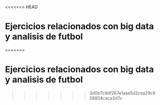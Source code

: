 <<<<<<< HEAD
# Ejercicios relacionados con big data y analisis de futbol
=======
# Ejercicios relacionados con big data y analisis de futbol
>>>>>>> 3d0b7c9df267e1aae5d2cea29c958804caca2d7c
